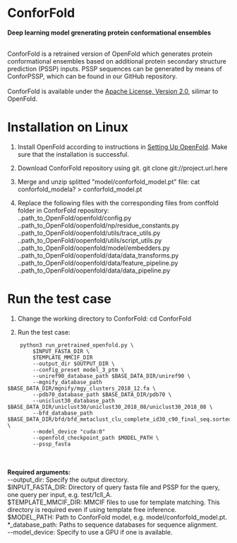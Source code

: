 # ConforFold

**Deep learning model grenerating protein conformational ensembles**





\
ConforFold is a retrained version of OpenFold which generates protein conformational ensembles based on additional protein secondary structure prediction (PSSP) inputs. PSSP sequences can be generated by means of ConforPSSP, which can be found in our GitHub repository.
\
\
ConforFold is available under the [Apache License, Version 2.0](http://www.apache.org/licenses/LICENSE-2.0), silimar to OpenFold.



# Installation on Linux

1. Install OpenFold according to instructions in [Setting Up OpenFold](https://openfold.readthedocs.io/en/latest/Installation.html#).
   Make sure that the installation is successful.

2. Download ConforFold repository using git.
   git clone git://project.url.here

3. Merge and unzip splitted "model/conforfold_model.pt" file: cat conforfold_modela? > conforfold_model.pt

4. Replace the following files with the corresponding files from conffold folder in ConforFold repository: <br />
	..path_to_OpenFold/openfold/config.py <br />
	..path_to_OpenFold/oopenfold/np/residue_constants.py <br />
	..path_to_OpenFold/oopenfold/utils/trace_utils.py <br />
	..path_to_OpenFold/oopenfold/utils/script_utils.py <br />
	..path_to_OpenFold/oopenfold/model/embedders.py <br />
	..path_to_OpenFold/oopenfold/data/data_transforms.py <br />
	..path_to_OpenFold/oopenfold/data/feature_pipeline.py <br />
	..path_to_OpenFold/oopenfold/data/data_pipeline.py 




# Run the test case

1. Change the working directory to ConforFold:
	cd ConforFold

2. Run the test case:
```
    python3 run_pretrained_openfold.py \
        $INPUT_FASTA_DIR \
        $TEMPLATE_MMCIF_DIR 
        --output_dir $OUTPUT_DIR \
        --config_preset model_3_ptm \
        --uniref90_database_path $BASE_DATA_DIR/uniref90 \
        --mgnify_database_path $BASE_DATA_DIR/mgnify/mgy_clusters_2018_12.fa \
        --pdb70_database_path $BASE_DATA_DIR/pdb70 \
        --uniclust30_database_path $BASE_DATA_DIR/uniclust30/uniclust30_2018_08/uniclust30_2018_08 \
        --bfd_database_path $BASE_DATA_DIR/bfd/bfd_metaclust_clu_complete_id30_c90_final_seq.sorted_opt \
        --model_device "cuda:0" 
        --openfold_checkpoint_path $MODEL_PATH \
        --pssp_fasta
```
\
\
**Required arguments:**
<br />
	  --output_dir: Specify the output directory. <br />
	  $INPUT_FASTA_DIR: Directory of query fasta file and PSSP for the query, one query per input, e.g. test/1cll_A. <br />
	  $TEMPLATE_MMCIF_DIR: MMCIF files to use for template matching. This directory is required even if using template free inference. <br />
	  $MODEL_PATH: Path to ConforFold model, e.g. model/conforfold_model.pt. <br />
	  *_database_path: Paths to sequence databases for sequence alignment. <br />
	  --model_device: Specify to use a GPU if one is available. 



